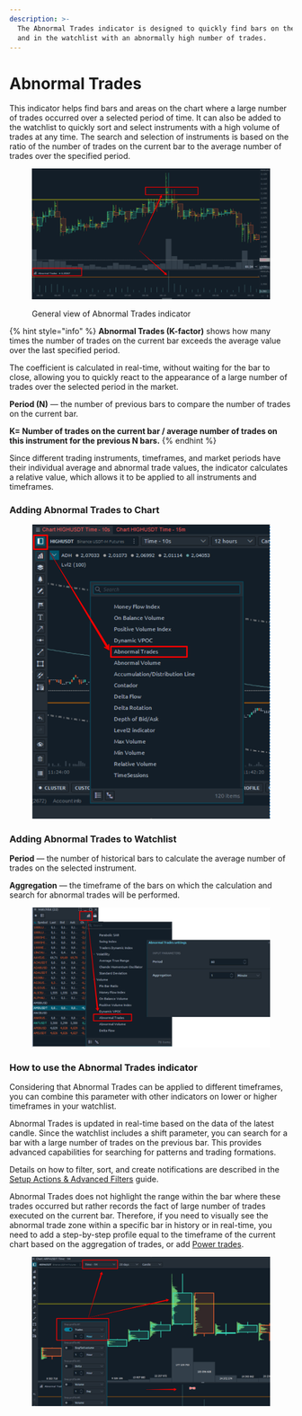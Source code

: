 ```yaml
---
description: >-
  The Abnormal Trades indicator is designed to quickly find bars on the chart
  and in the watchlist with an abnormally high number of trades.
---
```


# Abnormal Trades

This indicator helps find bars and areas on the chart where a large number of trades occurred over a selected period of time. It can also be added to the watchlist to quickly sort and select instruments with a high volume of trades at any time. The search and selection of instruments is based on the ratio of the number of trades on the current bar to the average number of trades over the specified period.

<figure><img src="../../../../.gitbook/assets/general view of Abnormal trades indicator.png" alt=""><figcaption><p>General view of Abnormal Trades indicator</p></figcaption></figure>

{% hint style="info" %}
**Abnormal Trades (K-factor)** shows how many times the number of trades on the current bar exceeds the average value over the last specified period.

The coefficient is calculated in real-time, without waiting for the bar to close, allowing you to quickly react to the appearance of a large number of trades over the selected period in the market.&#x20;

**Period (N)** — the number of previous bars to compare the number of trades on the current bar.&#x20;

**K= Number of trades on the current bar / average number of trades on this instrument for the previous N bars.**
{% endhint %}

Since different trading instruments, timeframes, and market periods have their individual average and abnormal trade values, the indicator calculates a relative value, which allows it to be applied to all instruments and timeframes.

### Adding Abnormal Trades to Chart

<figure><img src="../../../../.gitbook/assets/adding of abnormal trades to the chart.png" alt=""><figcaption></figcaption></figure>

### Adding Abnormal Trades to Watchlist

**Period** — the number of historical bars to calculate the average number of trades on the selected instrument.&#x20;

**Aggregation** — the timeframe of the bars on which the calculation and search for abnormal trades will be performed.

<figure><img src="../../../../.gitbook/assets/adding of abnormal trades to watchlist.png" alt=""><figcaption></figcaption></figure>

### How to use the Abnormal Trades indicator

Considering that Abnormal Trades can be applied to different timeframes, you can combine this parameter with other indicators on lower or higher timeframes in your watchlist.

Abnormal Trades is updated in real-time based on the data of the latest candle. Since the watchlist includes a shift parameter, you can search for a bar with a large number of trades on the previous bar. This provides advanced capabilities for searching for patterns and trading formations.&#x20;

Details on how to filter, sort, and create notifications are described in the [Setup Actions & Advanced Filters](../../../../general-settings/setup-actions-and-advanced-filters.md) guide.

Abnormal Trades does not highlight the range within the bar where these trades occurred but rather records the fact of large number of trades executed on the current bar. Therefore, if you need to visually see the abnormal trade zone within a specific bar in history or in real-time, you need to add a step-by-step profile equal to the timeframe of the current chart based on the aggregation of trades, or add [Power trades](../../power-trades.md).

<figure><img src="../../../../.gitbook/assets/step profile with abnormal trades.png" alt=""><figcaption></figcaption></figure>

